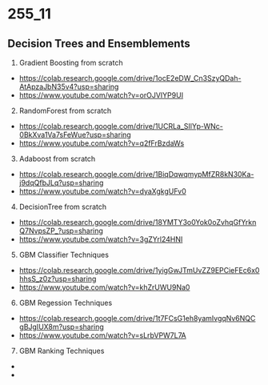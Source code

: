 # 255_11

## Decision Trees and Ensemblements

1) Gradient Boosting from scratch
* https://colab.research.google.com/drive/1ocE2eDW_Cn3SzyQDah-AtApzaJbN35v4?usp=sharing
* https://www.youtube.com/watch?v=orOJVIYP9UI

2) RandomForest from scratch
* https://colab.research.google.com/drive/1UCRLa_SIlYp-WNc-0BkXva1Va7sFeWue?usp=sharing
* https://www.youtube.com/watch?v=q2fFrBzdaWs

3) Adaboost from scratch
* https://colab.research.google.com/drive/1BiqDqwqmypMfZR8kN30Ka-j9dqQfbJLq?usp=sharing
* https://www.youtube.com/watch?v=dyaXgkgUFv0

4) DecisionTree from scratch
* https://colab.research.google.com/drive/18YMTY3o0Yok0oZvhqGfYrknQ7NvpsZP_?usp=sharing
* https://www.youtube.com/watch?v=3gZYrl24HNI

5) GBM Classifier Techniques
* https://colab.research.google.com/drive/1yigGwJTmUvZZ9EPCieFEc6x0hhsS_z0z?usp=sharing
* https://www.youtube.com/watch?v=khZrUWU9Na0

6) GBM Regession Techniques
* https://colab.research.google.com/drive/1t7FCsG1eh8yamIvgqNv6NQCgBJgIUX8m?usp=sharing
* https://www.youtube.com/watch?v=sLrbVPW7L7A

7) GBM Ranking Techniques
*
*


